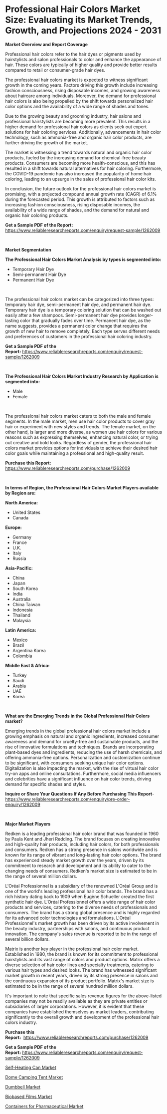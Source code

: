<p><h1>Professional Hair Colors Market Size: Evaluating its Market Trends, Growth, and Projections 2024 - 2031</h1></p><p><strong>Market Overview and Report Coverage</strong></p>
<p><p>Professional hair colors refer to the hair dyes or pigments used by hairstylists and salon professionals to color and enhance the appearance of hair. These colors are typically of higher quality and provide better results compared to retail or consumer-grade hair dyes.</p><p>The professional hair colors market is expected to witness significant growth in the coming years. Factors driving this growth include increasing fashion consciousness, rising disposable incomes, and growing awareness about haircare among individuals. Moreover, the demand for professional hair colors is also being propelled by the shift towards personalized hair color options and the availability of a wide range of shades and tones.</p><p>Due to the growing beauty and grooming industry, hair salons and professional hairstylists are becoming more prevalent. This results in a higher demand for professional hair colors as clients seek out expert solutions for hair coloring services. Additionally, advancements in hair color technology, such as ammonia-free and organic hair color products, are further driving the growth of the market.</p><p>The market is witnessing a trend towards natural and organic hair color products, fueled by the increasing demand for chemical-free beauty products. Consumers are becoming more health-conscious, and this has resulted in a shift towards natural alternatives for hair coloring. Furthermore, the COVID-19 pandemic has also increased the popularity of home hair coloring, leading to an upsurge in the sales of professional hair color kits.</p><p>In conclusion, the future outlook for the professional hair colors market is promising, with a projected compound annual growth rate (CAGR) of 6.1% during the forecasted period. This growth is attributed to factors such as increasing fashion consciousness, rising disposable incomes, the availability of a wide range of shades, and the demand for natural and organic hair coloring products.</p></p>
<p><strong>Get a Sample PDF of the Report:</strong> <a href="https://www.reliableresearchreports.com/enquiry/request-sample/1262009">https://www.reliableresearchreports.com/enquiry/request-sample/1262009</a></p>
<p>&nbsp;</p>
<p><strong>Market Segmentation</strong></p>
<p><strong>The Professional Hair Colors Market Analysis by types is segmented into:</strong></p>
<p><ul><li>Temporary Hair Dye</li><li>Semi-permanent Hair Dye</li><li>Permanent Hair Dye</li></ul></p>
<p>&nbsp;</p>
<p><p>The professional hair colors market can be categorized into three types: temporary hair dye, semi-permanent hair dye, and permanent hair dye. Temporary hair dye is a temporary coloring solution that can be washed out easily after a few shampoos. Semi-permanent hair dye provides longer-lasting color that gradually fades over time. Permanent hair dye, as the name suggests, provides a permanent color change that requires the growth of new hair to remove completely. Each type serves different needs and preferences of customers in the professional hair coloring industry.</p></p>
<p><strong>Get a Sample PDF of the Report:</strong>&nbsp;<a href="https://www.reliableresearchreports.com/enquiry/request-sample/1262009">https://www.reliableresearchreports.com/enquiry/request-sample/1262009</a></p>
<p>&nbsp;</p>
<p><strong>The Professional Hair Colors Market Industry Research by Application is segmented into:</strong></p>
<p><ul><li>Male</li><li>Female</li></ul></p>
<p>&nbsp;</p>
<p><p>The professional hair colors market caters to both the male and female segments. In the male market, men use hair color products to cover gray hair or experiment with new styles and trends. The female market, on the other hand, is larger and more diverse, as women use hair colors for various reasons such as expressing themselves, enhancing natural color, or trying out creative and bold looks. Regardless of gender, the professional hair colors market provides options for individuals to achieve their desired hair color goals while maintaining a professional and high-quality result.</p></p>
<p><strong>Purchase this Report:</strong>&nbsp; <a href="https://www.reliableresearchreports.com/purchase/1262009">https://www.reliableresearchreports.com/purchase/1262009</a></p>
<p>&nbsp;</p>
<p><strong>In terms of Region, the Professional Hair Colors Market Players available by Region are:</strong></p>
<p>
    <p> <strong> North America: </strong>
        <ul>
            <li>United States</li>
            <li>Canada</li>
        </ul>
        </p> 
    <p> <strong> Europe: </strong>
        <ul>
            <li>Germany</li>
            <li>France</li>
            <li>U.K.</li>
            <li>Italy</li>
            <li>Russia</li>
        </ul>
        </p> 
    <p> <strong> Asia-Pacific: </strong>
        <ul>
            <li>China</li>
            <li>Japan</li>
            <li>South Korea</li>
            <li>India</li>
            <li>Australia</li>
            <li>China Taiwan</li>
            <li>Indonesia</li>
            <li>Thailand</li>
            <li>Malaysia</li>
        </ul>
        </p> 
    <p> <strong> Latin America: </strong>
        <ul>
            <li>Mexico</li>
            <li>Brazil</li>
            <li>Argentina Korea</li>
            <li>Colombia</li>
        </ul>
        </p> 
    <p> <strong> Middle East & Africa: </strong>
        <ul>
            <li>Turkey</li>
            <li>Saudi</li>
            <li>Arabia</li>
            <li>UAE</li>
            <li>Korea</li>
        </ul>
    </p>
    </p>
<p>&nbsp;</p>
<p><strong>What are the Emerging Trends in the Global Professional Hair Colors market?</strong></p>
<p><p>Emerging trends in the global professional hair colors market include a growing emphasis on natural and organic ingredients, increased consumer awareness and demand for cruelty-free and sustainable products, and the rise of innovative formulations and techniques. Brands are incorporating plant-based dyes and ingredients, reducing the use of harsh chemicals, and offering ammonia-free options. Personalization and customization continue to be significant, with consumers seeking unique hair color options. Digitalization is also impacting the market, with the rise of virtual hair color try-on apps and online consultations. Furthermore, social media influencers and celebrities have a significant influence on hair color trends, driving demand for specific shades and styles.</p></p>
<p><strong>Inquire or Share Your Questions If Any Before Purchasing This Report</strong>- <a href="https://www.reliableresearchreports.com/enquiry/pre-order-enquiry/1262009">https://www.reliableresearchreports.com/enquiry/pre-order-enquiry/1262009</a></p>
<p>&nbsp;</p>
<p><strong>Major Market Players</strong></p>
<p><p>Redken is a leading professional hair color brand that was founded in 1960 by Paula Kent and Jheri Redding. The brand focuses on creating innovative and high-quality hair products, including hair colors, for both professionals and consumers. Redken has a strong presence in salons worldwide and is known for its range of vibrant and long-lasting hair color options. The brand has experienced steady market growth over the years, driven by its commitment to research and development and its ability to cater to the changing needs of consumers. Redken's market size is estimated to be in the range of several million dollars.</p><p>L'Oréal Professionnel is a subsidiary of the renowned L'Oréal Group and is one of the world's leading professional hair color brands. The brand has a rich history dating back to 1909 when Eugène Schueller created the first synthetic hair dye. L'Oréal Professionnel offers a wide range of hair color products and services, catering to the diverse needs of professionals and consumers. The brand has a strong global presence and is highly regarded for its advanced color technologies and formulations. L'Oréal Professionnel's market growth has been driven by its active involvement in the beauty industry, partnerships with salons, and continuous product innovation. The company's sales revenue is reported to be in the range of several billion dollars.</p><p>Matrix is another key player in the professional hair color market. Established in 1980, the brand is known for its commitment to professional hairstylists and its vast range of colors and product options. Matrix offers a diverse selection of hair color lines and specialty treatments, catering to various hair types and desired looks. The brand has witnessed significant market growth in recent years, driven by its strong presence in salons and the continuous expansion of its product portfolio. Matrix's market size is estimated to be in the range of several hundred million dollars.</p><p>It's important to note that specific sales revenue figures for the above-listed companies may not be readily available as they are private entities or subsidiaries of larger corporations. However, it is evident that these companies have established themselves as market leaders, contributing significantly to the overall growth and development of the professional hair colors industry.</p></p>
<p><strong>Purchase this Report:</strong>&nbsp;&nbsp;<a href="https://www.reliableresearchreports.com/purchase/1262009">https://www.reliableresearchreports.com/purchase/1262009</a></p>
<p></p>
<p><strong>Get a Sample PDF of the Report:</strong>&nbsp;<a href="https://www.reliableresearchreports.com/enquiry/request-sample/1262009">https://www.reliableresearchreports.com/enquiry/request-sample/1262009</a></p>
<p><p><a href="https://issuu.com/reportprime-2/docs/self-heating-can-market-size-2030.pptx">Self-Heating Can Market</a></p><p><a href="https://github.com/PeterParrish5/Market-Research-Report-List-2/blob/main/dome-camping-tent-market.md">Dome Camping Tent Market</a></p><p><a href="https://github.com/CliffMedina6/Market-Research-Report-List-2/blob/main/dumbbell-market.md">Dumbbell Market</a></p><p><a href="https://issuu.com/reportprime-2/docs/biobased-films-market-size-2030.pptx">Biobased Films Market</a></p><p><a href="https://issuu.com/reportprime-2/docs/containers-for-pharmaceutical-market-size-2030.ppt">Containers for Pharmaceutical Market</a></p></p>